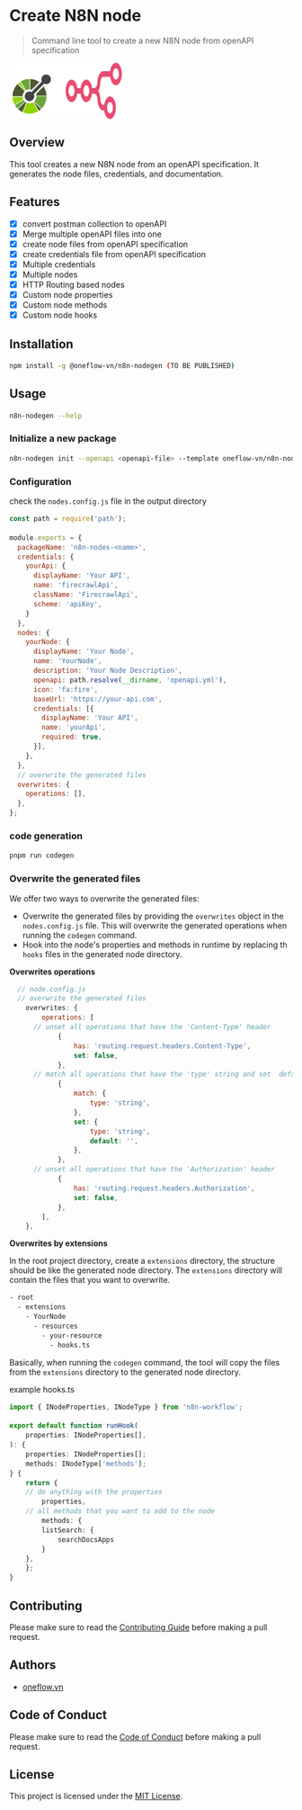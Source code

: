 # Create N8N node


> Command line tool to create a new N8N node from openAPI specification

<div style="display: flex;">
<img src="./assets/openapi.svg" width="100" height="100" align="left">
<img src="./assets/n8n.svg" width="100" height="100" align="left">
</div>

## Overview

This tool creates a new N8N node from an openAPI specification. It generates the node files, credentials, and documentation.

## Features

- [x] convert postman collection to openAPI
- [x] Merge multiple openAPI files into one
- [x] create node files from openAPI specification
- [x] create credentials file from openAPI specification
- [X] Multiple credentials
- [x] Multiple nodes
- [x] HTTP Routing based nodes
- [X] Custom node properties
- [x] Custom node methods
- [x] Custom node hooks

## Installation

```bash
npm install -g @oneflow-vn/n8n-nodegen (TO BE PUBLISHED)
```

## Usage

```bash
n8n-nodegen --help
```

### Initialize a new package

```bash
n8n-nodegen init --openapi <openapi-file> --template oneflow-vn/n8n-nodes-template --output <output-dir>
```
### Configuration

check the `nodes.config.js` file in the output directory

```js
const path = require('path');

module.exports = {
  packageName: 'n8n-nodes-<name>',
  credentials: {
    yourApi: {
      displayName: 'Your API',
      name: 'firecrawlApi',
      className: 'FirecrawlApi',
      scheme: 'apiKey',
    }
  },
  nodes: {
    yourNode: {
      displayName: 'Your Node',
      name: 'YourNode',
      description: 'Your Node Description',
      openapi: path.resolve(__dirname, 'openapi.yml'),
      icon: 'fa:fire',
      baseUrl: 'https://your-api.com',
      credentials: [{
        displayName: 'Your API',
        name: 'yourApi',
        required: true,
      }],
    },
  },
  // overwrite the generated files
  overwrites: {
    operations: [],
  },
};

```

### code generation

```bash
pnpm run codegen
```

### Overwrite the generated files

We offer two ways to overwrite the generated files:
- Overwrite the generated files by providing the `overwrites` object in the `nodes.config.js` file. This will overwrite the generated operations when running the `codegen` command.
- Hook into the node's properties and methods in runtime by replacing th `hooks` files in the generated node directory.

**Overwrites operations**

```js
  // node.config.js
  // overwrite the generated files
	overwrites: {
		operations: [
      // unset all operations that have the 'Content-Type' header
			{
				has: 'routing.request.headers.Content-Type',
				set: false,
			},
      // match all operations that have the 'type' string and set  default value to ''
			{
				match: {
					type: 'string',
				},
				set: {
					type: 'string',
					default: '',
				},
			},
      // unset all operations that have the 'Authorization' header
			{
				has: 'routing.request.headers.Authorization',
				set: false,
			},
		],
	},

```

**Overwrites by extensions**

In the root project directory, create a `extensions` directory, the structure should be like the generated node directory. The `extensions` directory will contain the files that you want to overwrite.

```bash
- root
  - extensions
    - YourNode
      - resources
        - your-resource
          - hooks.ts
```

Basically, when running the `codegen` command, the tool will copy the files from the `extensions` directory to the generated node directory.

example hooks.ts

```ts
import { INodeProperties, INodeType } from 'n8n-workflow';

export default function runHook(
	properties: INodeProperties[],
): {
	properties: INodeProperties[];
	methods: INodeType['methods'];
} {
	return {
    // do anything with the properties
		properties,
    // all methods that you want to add to the node
		methods: {
        listSearch: {
            searchDocsApps
        }
    },
	};
}
```

## Contributing

Please make sure to read the [Contributing Guide](./CONTRIBUTING.md) before making a pull request.

## Authors

- [oneflow.vn](https://oneflow.vn)

## Code of Conduct

Please make sure to read the [Code of Conduct](./CODE_OF_CONDUCT.md) before making a pull request.

## License

This project is licensed under the [MIT License](./LICENSE).